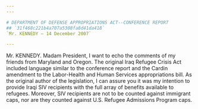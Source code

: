 ```yaml
---
---

# DEPARTMENT OF DEFENSE APPROPRIATIONS ACT--CONFERENCE REPORT
## `31f468c221b4a707a5308fa8d41da418`
`Mr. KENNEDY — 14 December 2007`

---
```



Mr. KENNEDY. Madam President, I want to echo the comments of my 
friends from Maryland and Oregon. The original Iraq Refugee Crisis Act 
included language similar to the conference report and the Cardin 
amendment to the Labor-Health and Human Services appropriations bill. 
As the original author of the legislation, I can assure you it was my 
intention to provide Iraqi SIV recipients with the full array of 
benefits available to refugees. Moreover, SIV recipients are not to be 
counted against immigrant caps, nor are they counted against U.S. 
Refugee Admissions Program caps.